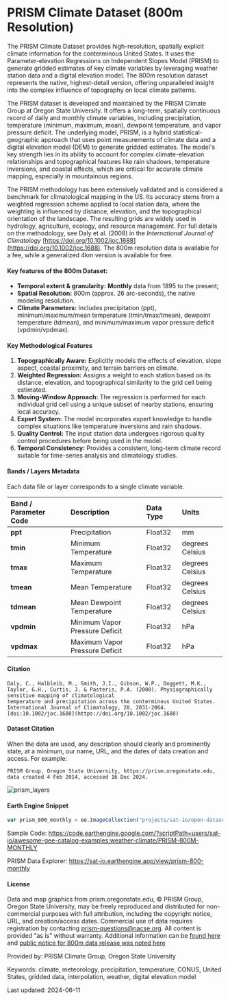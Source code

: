 # PRISM Climate Dataset (800m Resolution)

The PRISM Climate Dataset provides high-resolution, spatially explicit climate information for the conterminous United States. It uses the Parameter-elevation Regressions on Independent Slopes Model (PRISM) to generate gridded estimates of key climate variables by leveraging weather station data and a digital elevation model. The 800m resolution dataset represents the native, highest-detail version, offering unparalleled insight into the complex influence of topography on local climate patterns.

The PRISM dataset is developed and maintained by the PRISM Climate Group at Oregon State University. It offers a long-term, spatially continuous record of daily and monthly climate variables, including precipitation, temperature (minimum, maximum, mean), dewpoint temperature, and vapor pressure deficit. The underlying model, PRISM, is a hybrid statistical-geographic approach that uses point measurements of climate data and a digital elevation model (DEM) to generate gridded estimates. The model's key strength lies in its ability to account for complex climate-elevation relationships and topographical features like rain shadows, temperature inversions, and coastal effects, which are critical for accurate climate mapping, especially in mountainous regions.

The PRISM methodology has been extensively validated and is considered a benchmark for climatological mapping in the US. Its accuracy stems from a weighted regression scheme applied to local station data, where the weighting is influenced by distance, elevation, and the topographical orientation of the landscape. The resulting grids are widely used in hydrology, agriculture, ecology, and resource management. For full details on the methodology, see Daly et al. (2008) in the *International Journal of Climatology* [https://doi.org/10.1002/joc.1688](https://doi.org/10.1002/joc.1688). The 800m resolution data is available for a fee, while a generalized 4km version is available for free.

#### Key features of the 800m Dataset:

  * **Temporal extent & granularity:** **Monthly** data from 1895 to the present;
  * **Spatial Resolution:** 800m (approx. 26 arc-seconds), the native modeling resolution.
  * **Climate Parameters:** Includes precipitation (ppt), minimum/maximum/mean temperature (tmin/tmax/tmean), dewpoint temperature (tdmean), and minimum/maximum vapor pressure deficit (vpdmin/vpdmax).

#### Key Methodological Features

1.  **Topographically Aware:** Explicitly models the effects of elevation, slope aspect, coastal proximity, and terrain barriers on climate.
2.  **Weighted Regression:** Assigns a weight to each station based on its distance, elevation, and topographical similarity to the grid cell being estimated.
3.  **Moving-Window Approach:** The regression is performed for each individual grid cell using a unique subset of nearby stations, ensuring local accuracy.
4.  **Expert System:** The model incorporates expert knowledge to handle complex situations like temperature inversions and rain shadows.
5.  **Quality Control:** The input station data undergoes rigorous quality control procedures before being used in the model.
6.  **Temporal Consistency:** Provides a consistent, long-term climate record suitable for time-series analysis and climatology studies.

#### Bands / Layers Metadata

Each data file or layer corresponds to a single climate variable.

<center>

| Band / Parameter Code | Description                    | Data Type | Units           |
| :-------------------- | :----------------------------- | :-------- | :-------------- |
| **ppt** | Precipitation                  | Float32   | mm              |
| **tmin** | Minimum Temperature            | Float32   | degrees Celsius |
| **tmax** | Maximum Temperature            | Float32   | degrees Celsius |
| **tmean** | Mean Temperature               | Float32   | degrees Celsius |
| **tdmean** | Mean Dewpoint Temperature      | Float32   | degrees Celsius |
| **vpdmin** | Minimum Vapor Pressure Deficit | Float32   | hPa             |
| **vpdmax** | Maximum Vapor Pressure Deficit | Float32   | hPa             |

</center>

#### Citation

```
Daly, C., Halbleib, M., Smith, J.I., Gibson, W.P., Doggett, M.K., Taylor, G.H., Curtis, J. & Pasteris, P.A. (2008). Physiographically sensitive mapping of climatological
temperature and precipitation across the conterminous United States. International Journal of Climatology, 28, 2031-2064. [doi:10.1002/joc.1688](https://doi.org/10.1002/joc.1688)
```

#### Dataset Citation

When the data are used, any description should clearly and prominently state, at a minimum, our name, URL, and the dates of data creation and access. For example:

```
PRISM Group, Oregon State University, https://prism.oregonstate.edu, data created 4 Feb 2014, accessed 16 Dec 2024.
```

![prism_layers](../images/prism.gif)

#### Earth Engine Snippet

```javascript
var prism_800_monthly = ee.ImageCollection("projects/sat-io/open-datasets/OREGONSTATE/PRISM_800_MONTHLY");
```

Sample Code: https://code.earthengine.google.com/?scriptPath=users/sat-io/awesome-gee-catalog-examples:weather-climate/PRISM-800M-MONTHLY

PRISM Data Explorer: https://sat-io.earthengine.app/view/prism-800-monthly

#### License

Data and map graphics from prism.oregonstate.edu, © PRISM Group, Oregon State University, may be freely reproduced and distributed for non-commercial purposes with full attribution, including the copyright notice, URL, and creation/access dates. Commercial use of data requires registration by contacting prism-questions@nacse.org. All content is provided "as is" without warranty. Additional information can be [found here](https://prism.oregonstate.edu/terms/) and [public notice for 800m data release was noted here](https://prism.oregonstate.edu/notices/notice_20250327.php)

Provided by: PRISM Climate Group, Oregon State University

Keywords: climate, meteorology, precipitation, temperature, CONUS, United States, gridded data, interpolation, weather, digital elevation model

Last updated: 2024-06-11
